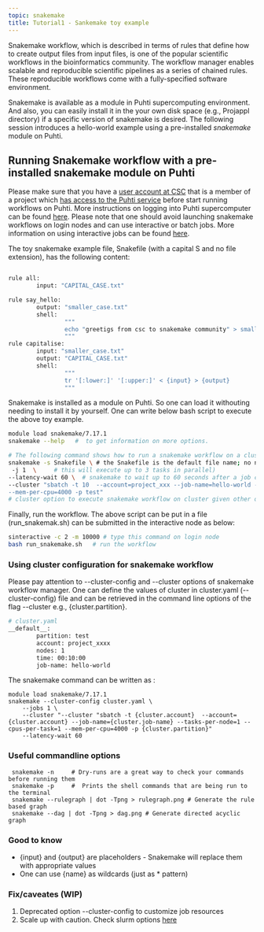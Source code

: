```yaml
---
topic: snakemake
title: Tutorial1 - Sankemake toy example
---
```

Snakemake workflow, which is described in terms of rules that define how to create output files from input files, is one of the popular scientific workflows in the bioinformatics community. The workflow manager enables scalable and reproducible scientific pipelines as a series of chained rules. These reproducible workflows come with a fully-specified software environment. 

Snakemake is available as a module in Puhti supercomputing environment. And also, you can easily install it in the your own disk space (e.g., Projappl directory) if a specific version of snakemake is desired. The following session introduces a hello-world example using a pre-installed *snakemake* module on Puhti.

## Running Snakemake workflow with a pre-installed snakemake module on Puhti

Please make sure that you have a [user account at CSC](https://docs.csc.fi/accounts/how-to-create-new-user-account/) that is a member of a project which [has access to the Puhti service](https://docs.csc.fi/accounts/how-to-add-service-access-for-project/) before start running workflows on Puhti.  More instructions on logging into Puhti supercomputer can be found [here](https://csc-training.github.io/csc-env-eff/hands-on/connecting/ssh-puhti.html). Please note that one should avoid launching snakemake workflows on login nodes and can use interactive or batch jobs. More information on using interactive jobs can be found [here](https://docs.csc.fi/computing/running/interactive-usage/).

The toy snakemake example file, Snakefile (with a capital S and no file extension), has the following content:

```bash

rule all:
        input: "CAPITAL_CASE.txt"

rule say_hello:
        output: "smaller_case.txt"
        shell:
                """
                echo "greetigs from csc to snakemake community" > smaller_case.txt
                """
rule capitalise:
        input: "smaller_case.txt"
        output: "CAPITAL_CASE.txt"
        shell:
                """
                tr '[:lower:]' '[:upper:]' < {input} > {output}
                """
```
Snakemake is installed as a module on Puhti. So one can load it withouting needing to install it by yourself. One can write below bash script to execute the above toy example. 

```bash
module load snakemake/7.17.1
snakemake --help   #  to get information on more options.

# The following command shows how to run a snakemake workflow on a cluster using slurm executor
snakemake -s Snakefile \ # the Snakefile is the default file name; no need specify with -s flag
 -j 1  \     # this will execute up to 3 tasks in parallel)       
--latency-wait 60 \  # snakemake to wait up to 60 seconds after a job completes for the output files to become available.
--cluster "sbatch -t 10  --account=project_xxx --job-name=hello-world --tasks-per-node=1 --cpus-per-task=1 
--mem-per-cpu=4000 -p test"
# cluster option to execute snakemake workflow on cluster given other options for slurm
```

Finally, run the workflow. The above script can be put in a file (run_snakemak.sh) can be submitted in the interactive node as below:

```bash
sinteractive -c 2 -m 10000 # type this command on login node
bash run_snakemake.sh   # run the workflow
```

### Using cluster configuration for snakemake workflow

Please pay attention to --cluster-config  and --cluster options of snakemake workflow manager. One can define the values of cluster in cluster.yaml (--cluster-config) file and can be retrieved in the command line options of the flag --cluster e.g., {cluster.partition}. 

```bash
# cluster.yaml 
__default__:
        partition: test
        account: project_xxxx
        nodes: 1
        time: 00:10:00
        job-name: hello-world
```

The snakemake command can be written as :
```
module load snakemake/7.17.1
snakemake --cluster-config cluster.yaml \
	--jobs 1 \
	--cluster "--cluster "sbatch -t {cluster.account}  --account={cluster.account} --job-name={cluster.job-name} --tasks-per-node=1 --cpus-per-task=1 --mem-per-cpu=4000 -p {cluster.partition}"
	--latency-wait 60
```

### Useful commandline options

```
 snakemake -n     # Dry-runs are a great way to check your commands before running them
 snakemake -p     #  Prints the shell commands that are being run to the terminal
 snakemake --rulegraph | dot -Tpng > rulegraph.png # Generate the rule based graph 
 snakemake --dag | dot -Tpng > dag.png # Generate directed acyclic graph
```

### Good to know
- {input} and {output} are placeholders - Snakemake will replace them with appropriate values
-  One can use {name} as wildcards (just as * pattern)
  
### Fix/caveates (WIP)
1. Deprecated option --cluster-config to customize job resources
2. Scale up with caution. Check slurm options [here](https://github.com/Snakemake-Profiles/slurm)
   
